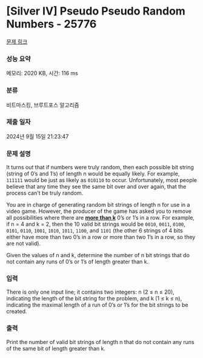 # [Silver IV] Pseudo Pseudo Random Numbers - 25776 

[문제 링크](https://www.acmicpc.net/problem/25776) 

### 성능 요약

메모리: 2020 KB, 시간: 116 ms

### 분류

비트마스킹, 브루트포스 알고리즘

### 제출 일자

2024년 9월 15일 21:23:47

### 문제 설명

<p>It turns out that if numbers were truly random, then each possible bit string (string of 0’s and 1’s) of length n would be equally likely. For example, <code>111111</code> would be just as likely as <code>010110</code> to occur. Unfortunately, most people believe that any time they see the same bit over and over again, that the process can't be truly random.</p>

<p>You are in charge of generating random bit strings of length n for use in a video game. However, the producer of the game has asked you to remove all possibilities where there are <u><strong>more than k</strong></u> 0’s or 1’s in a row. For example, if n = 4 and k = 2, then the 10 valid bit strings would be <code>0010</code>, <code>0011</code>, <code>0100</code>, <code>0101</code>, <code>0110</code>, <code>1001</code>, <code>1010</code>, <code>1011</code>, <code>1100</code>, and <code>1101</code> (the other 6 strings of 4 bits either have more than two 0’s in a row or more than two 1’s in a row, so they are not valid).</p>

<p>Given the values of n and k, determine the number of n bit strings that do not contain any runs of 0’s or 1’s of length greater than k.</p>

### 입력 

 <p>There is only one input line; it contains two integers: n (2 ≤ n ≤ 20), indicating the length of the bit string for the problem, and k (1 ≤ k ≤ n), indicating the maximal length of a run of 0’s or 1’s for the bit strings to be created.</p>

### 출력 

 <p>Print the number of valid bit strings of length n that do not contain any runs of the same bit of length greater than k.</p>

